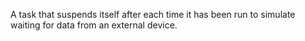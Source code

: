 A task that suspends itself after each time it has been run to simulate waiting for data from an external device.
